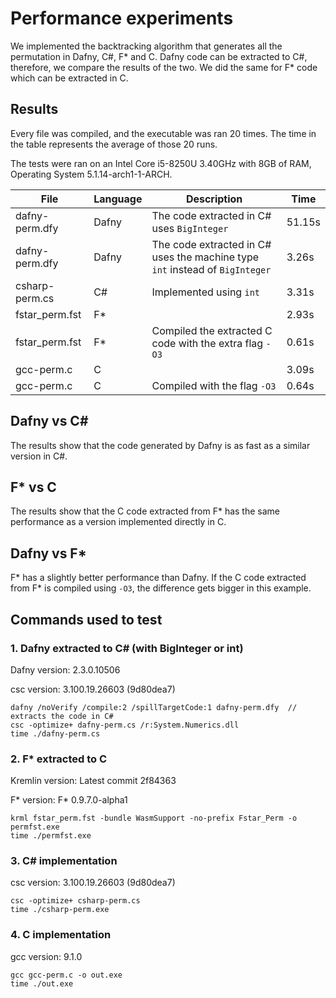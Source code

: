# Performance experiments

We implemented the backtracking algorithm that generates all the permutation in Dafny, C#, F\* and C.
Dafny code can be extracted to C#, therefore, we compare the results of the two.
We did the same for F\* code which can be extracted in C.

## Results
Every file was compiled, and the executable was ran 20 times.
The time in the table represents the average of those 20 runs.

The tests were ran on an Intel Core i5-8250U 3.40GHz with 8GB 
of RAM, Operating System 5.1.14-arch1-1-ARCH.

| File | Language | Description | Time |
|---|---|---|---|
| dafny-perm.dfy |  Dafny | The code extracted in C# uses `BigInteger` | 51.15s |
| dafny-perm.dfy |  Dafny | The code extracted in C# uses the machine type `int` instead of `BigInteger` | 3.26s |
| csharp-perm.cs |  C# | Implemented using `int` | 3.31s |
| fstar_perm.fst | F\* |   | 2.93s |
| fstar_perm.fst | F\* | Compiled the extracted C code with the extra flag `-O3` | 0.61s |
| gcc-perm.c | C |   | 3.09s |
| gcc-perm.c | C | Compiled with the flag `-O3` | 0.64s |

## Dafny vs C#
The results show that the code generated by Dafny is as fast as a similar version in
C#. 

## F\* vs C
The results show that the C code extracted from F\* has the same performance as a version
implemented directly in C.

## Dafny vs F\* 
F\* has a slightly better performance than Dafny. If the C code extracted from F\*
is compiled using `-O3`, the difference gets bigger in this example.


## Commands used to test
### 1. Dafny extracted to C# (with BigInteger or int)
Dafny version: 2.3.0.10506

csc version: 3.100.19.26603 (9d80dea7)

```
dafny /noVerify /compile:2 /spillTargetCode:1 dafny-perm.dfy  // extracts the code in C#
csc -optimize+ dafny-perm.cs /r:System.Numerics.dll
time ./dafny-perm.cs 
```

### 2. F\* extracted to C
Kremlin version: Latest commit 2f84363

F\* version: F* 0.9.7.0-alpha1

```
krml fstar_perm.fst -bundle WasmSupport -no-prefix Fstar_Perm -o permfst.exe
time ./permfst.exe
```

### 3. C# implementation
csc version: 3.100.19.26603 (9d80dea7)

```
csc -optimize+ csharp-perm.cs
time ./csharp-perm.exe
```

### 4. C implementation
gcc version: 9.1.0

```
gcc gcc-perm.c -o out.exe
time ./out.exe
```
